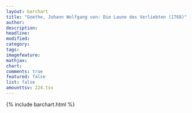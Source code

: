 ```yaml
---
layout: barchart
title: "Goethe, Johann Wolfgang von: Die Laune des Verliebten (1768)"
author:
description:
headline:
modified:
category:
tags:
imagefeature: 
mathjax: 
chart: 
comments: true
featured: false
list: false
amounttsv: 224.tsv
---
```

{% include barchart.html %}
